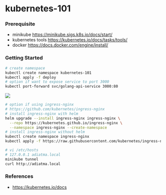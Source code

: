# kubernetes-101

### Prerequisite
- minikube https://minikube.sigs.k8s.io/docs/start/
- kubernetes tools https://kubernetes.io/docs/tasks/tools/
- docker https://docs.docker.com/engine/install/

### Getting Started

```bash
# create namespace
kubectl create namespace kubernetes-101
kubectl apply -f deploy
# option if want to expose service to port 3000
kubectl port-forward svc/golang-api-service 3000:80
```

[![](https://mermaid.ink/img/pako:eNqNksluwyAQhl8F4Usr2amztIpIlVMulVqpao52DxjGDgoGC3AXJXn34kCU-NYL82uWj2GYA2aaAya4MbTbodePVakQYlKAcndFsJ_32QS9qMaAtVlLFW2Ao-fKrJHUlKOKSqoYGDTJ1iJkFTH780yLzixbHx-OFsyXYDAttkGgRvvyJqOdyGKMLPNQaPsqtMVkbx2YG1iIR5Ynd5pPi3fNQyEoHp5Brd1AjTpJhUK1kJIknPPUOqP3QJK6rqPOvgV3O7LoflKmpTYkyfN8NYLslzYi5rMnBo__ovjYmBKfEknXUpJUVTXGzK6YcOOVdBlDehnBRczSYRLDcVbz4VgMrd_Uhl8NQxm5Q2fRrnCKWzAtFdyvx2HIK7HbQQslJl5yavYlLtXJ59He6e2vYpg400OK-45TBxtB_fe1mNRUWu8FLpw2b2Hfzmt3-gPxyt2m?type=png)](https://mermaid.live/edit#pako:eNqNksluwyAQhl8F4Usr2amztIpIlVMulVqpao52DxjGDgoGC3AXJXn34kCU-NYL82uWj2GYA2aaAya4MbTbodePVakQYlKAcndFsJ_32QS9qMaAtVlLFW2Ao-fKrJHUlKOKSqoYGDTJ1iJkFTH780yLzixbHx-OFsyXYDAttkGgRvvyJqOdyGKMLPNQaPsqtMVkbx2YG1iIR5Ynd5pPi3fNQyEoHp5Brd1AjTpJhUK1kJIknPPUOqP3QJK6rqPOvgV3O7LoflKmpTYkyfN8NYLslzYi5rMnBo__ovjYmBKfEknXUpJUVTXGzK6YcOOVdBlDehnBRczSYRLDcVbz4VgMrd_Uhl8NQxm5Q2fRrnCKWzAtFdyvx2HIK7HbQQslJl5yavYlLtXJ59He6e2vYpg400OK-45TBxtB_fe1mNRUWu8FLpw2b2Hfzmt3-gPxyt2m)

```bash
# option if using ingress-nginx
# https://github.com/kubernetes/ingress-nginx
# install ingress-nginx with helm
helm upgrade --install ingress-nginx ingress-nginx \
  --repo https://kubernetes.github.io/ingress-nginx \
  --namespace ingress-nginx --create-namespace
# install ingress-nginx without helm
kubectl create namespace ingress-nginx
kubectl apply -f https://raw.githubusercontent.com/kubernetes/ingress-nginx/controller-v1.8.2/deploy/static/provider/aws/deploy.yaml
```

```bash
# vi /etc/hosts
# 127.0.0.1 adiatma.local
minikube tunnel
curl http://adiatma.local
```

### References
- https://kubernetes.io/docs
